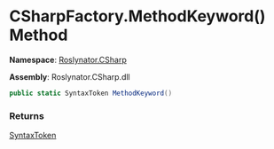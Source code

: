 # CSharpFactory\.MethodKeyword\(\) Method

**Namespace**: [Roslynator.CSharp](../../README.md)

**Assembly**: Roslynator\.CSharp\.dll

```csharp
public static SyntaxToken MethodKeyword()
```

### Returns

[SyntaxToken](https://docs.microsoft.com/en-us/dotnet/api/microsoft.codeanalysis.syntaxtoken)

